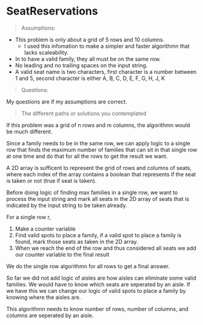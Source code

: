 # SeatReservations

> Assumptions:
  - This problem is only about a grid of 5 rows and 10 columns.
    - I used this infomation to make a simpler and faster algorithmn
      that lacks scaleability.
  - In to have a valid family, they all must be on the same row.
  - No leading and no trailing spaces on the input string.
  - A valid seat name is two characters, first character is a number between
    1 and 5, second character is either A, B, C, D, E, F, G, H, J, K

> Questions:

My questions are if my assumptions are correct.

> The different paths or solutions you contemplated

If this problem was a grid of n rows and m columns, the algorithmn
would be much different.

Since a family needs to be in the same row, we can apply logic to
a single row that finds the maximum number of families that can
sit in that single row at one time and do that for all the rows
to get the result we want.

A 2D array is sufficent to represent the grid of rows and columns of seats,
where each index of the array contains a boolean that represents if the
seat is taken or not (true if seat is taken).

Before doing logic of finding max families in a single row, we want to
process the input string and mark all seats in the 2D array of seats
that is indicated by the input string to be taken already.

For a single row r,
  1. Make a counter variable
  2. Find valid spots to place a family, if a valid spot to place a family
     is found, mark those seats as taken in the 2D array.
  3. When we reach the end of the row and thus considered all seats
     we add our counter variable to the final result

We do the single row algorithmn for all rows to get a final answer.

So far we did not add logic of aisles are how aisles can eliminate some valid
families. We would have to know which seats are seperated by an aisle. If we
have this we can change our logic of valid spots to place a family by knowing
where the aisles are.

This algorithmn needs to know number of rows, number of columns, and columns
are seperated by an aisle.
